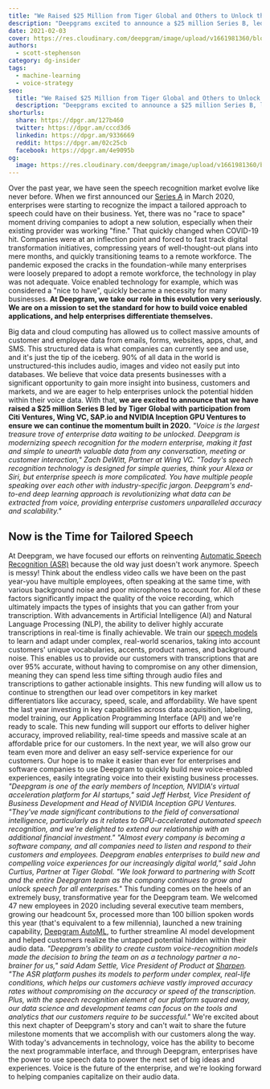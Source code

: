 ```yaml
---
title: "We Raised $25 Million from Tiger Global and Others to Unlock the Power of Voice Data and Fuel the World’s Big Ideas"
description: "Deepgrams excited to announce a $25 million Series B, led by Tiger Global, to ensure we can continue the momentum built in 2020. Learn more."
date: 2021-02-03
cover: https://res.cloudinary.com/deepgram/image/upload/v1661981360/blog/we-raised-25-million/we-raised-25M%402x.png
authors:
  - scott-stephenson
category: dg-insider
tags:
  - machine-learning
  - voice-strategy
seo:
  title: "We Raised $25 Million from Tiger Global and Others to Unlock the Power of Voice Data and Fuel the World’s Big Ideas"
  description: "Deepgrams excited to announce a $25 million Series B, led by Tiger Global, to ensure we can continue the momentum built in 2020. Learn more."
shorturls:
  share: https://dpgr.am/127b460
  twitter: https://dpgr.am/cccd3d6
  linkedin: https://dpgr.am/9336669
  reddit: https://dpgr.am/02c25cb
  facebook: https://dpgr.am/4e9095b
og:
  image: https://res.cloudinary.com/deepgram/image/upload/v1661981360/blog/we-raised-25-million/we-raised-25M%402x.png
---
```


Over the past year, we have seen the speech recognition market evolve like never before. When we first announced our [Series A](https://blog.deepgram.com/deepgram-series-a/) in March 2020, enterprises were starting to recognize the impact a tailored approach to speech could have on their business. Yet, there was no "race to space" moment driving companies to adopt a new solution, especially when their existing provider was working "fine." That quickly changed when COVID-19 hit. Companies were at an inflection point and forced to fast track digital transformation initiatives, compressing years of well-thought-out plans into mere months, and quickly transitioning teams to a remote workforce. The pandemic exposed the cracks in the foundation-while many enterprises were loosely prepared to adopt a remote workforce, the technology in play was not adequate. Voice enabled technology for example, which was considered a "nice to have", quickly became a necessity for many businesses. **At Deepgram, we take our role in this evolution very seriously. We are on a mission to set the standard for how to build voice enabled applications, and help enterprises differentiate themselves.** 



Big data and cloud computing has allowed us to collect massive amounts of customer and employee data from emails, forms, websites, apps, chat, and SMS. This structured data is what companies can currently see and use, and it's just the tip of the iceberg. 90% of all data in the world is unstructured-this includes audio, images and video not easily put into databases. We believe that voice data presents businesses with a significant opportunity to gain more insight into business, customers and markets, and we are eager to help enterprises unlock the potential hidden within their voice data. With that, **we are excited to announce that we have raised a $25 million Series B led by Tiger Global with participation from Citi Ventures, Wing VC, SAP.io and NVIDIA Inception GPU Ventures to ensure we can continue the momentum built in 2020.** _"Voice is the largest treasure trove of enterprise data waiting to be unlocked. Deepgram is modernizing speech recognition for the modern enterprise, making it fast and simple to unearth valuable data from any conversation, meeting or customer interaction," Zach DeWitt, Partner at Wing VC. "Today's speech recognition technology is designed for simple queries, think your Alexa or Siri, but enterprise speech is more complicated. You have multiple people speaking over each other with industry-specific jargon. Deepgram's end-to-end deep learning approach is revolutionizing what data can be extracted from voice, providing enterprise customers unparalleled accuracy and scalability."_

## Now is the Time for Tailored Speech

At Deepgram, we have focused our efforts on reinventing [Automatic Speech Recognition (ASR)](https://deepgram.com/product/overview/) because the old way just doesn't work anymore. Speech is messy! Think about the endless video calls we have been on the past year-you have multiple employees, often speaking at the same time, with various background noise and poor microphones to account for. All of these factors significantly impact the quality of the voice recording, which ultimately impacts the types of insights that you can gather from your transcription. With advancements in Artificial Intelligence (AI) and Natural Language Processing (NLP), the ability to deliver highly accurate transcriptions in real-time is finally achievable. We train our [speech models](https://deepgram.com/product/train/) to learn and adapt under complex, real-world scenarios, taking into account customers' unique vocabularies, accents, product names, and background noise. This enables us to provide our customers with transcriptions that are over 95% accurate, without having to compromise on any other dimension, meaning they can spend less time sifting through audio files and transcriptions to gather actionable insights. This new funding will allow us to continue to strengthen our lead over competitors in key market differentiators like accuracy, speed, scale, and affordability. We have spent the last year investing in key capabilities across data acquisition, labeling, model training, our Application Programming Interface (API) and we're ready to scale. This new funding will support our efforts to deliver higher accuracy, improved reliability, real-time speeds and massive scale at an affordable price for our customers. In the next year, we will also grow our team even more and deliver an easy self-service experience for our customers. Our hope is to make it easier than ever for enterprises and software companies to use Deepgram to quickly build new voice-enabled experiences, easily integrating voice into their existing business processes. _"Deepgram is one of the early members of Inception, NVIDIA's virtual acceleration platform for AI startups," said Jeff Herbst, Vice President of Business Development and Head of NVIDIA Inception GPU Ventures. "They've made significant contributions to the field of conversational intelligence, particularly as it relates to GPU-accelerated automated speech recognition, and we're delighted to extend our relationship with an additional financial investment."_ _"Almost every company is becoming a software company, and all companies need to listen and respond to their customers and employees. Deepgram enables enterprises to build new and compelling voice experiences for our increasingly digital world," said John Curtius, Partner at Tiger Global. "We look forward to partnering with Scott and the entire Deepgram team as the company continues to grow and unlock speech for all enterprises."_ This funding comes on the heels of an extremely busy, transformative year for the Deepgram team. We welcomed 47 new employees in 2020 including several executive team members, growing our headcount 5x, processed more than 100 billion spoken words this year (that's equivalent to a few millennia), launched a new training capability, [Deepgram AutoML](https://offers.deepgram.com/whats-new-auto-ml-on-demand), to further streamline AI model development and helped customers realize the untapped potential hidden within their audio data. _"Deepgram's ability to create custom voice-recognition models made the decision to bring the team on as a technology partner a no-brainer for us," said Adam Settle, Vice President of Product at [Sharpen](https://offers.deepgram.com/sharpen-case-study). "The ASR platform pushes its models to perform under complex, real-life conditions, which helps our customers achieve vastly improved accuracy rates without compromising on the accuracy or speed of the transcription. Plus, with the speech recognition element of our platform squared away, our data science and development teams can focus on the tools and analytics that our customers require to be successful."_ We're excited about this next chapter of Deepgram's story and can't wait to share the future milestone moments that we accomplish with our customers along the way. With today's advancements in technology, voice has the ability to become the next programmable interface, and through Deepgram, enterprises have the power to use speech data to power the next set of big ideas and experiences. Voice is the future of the enterprise, and we're looking forward to helping companies capitalize on their audio data.

